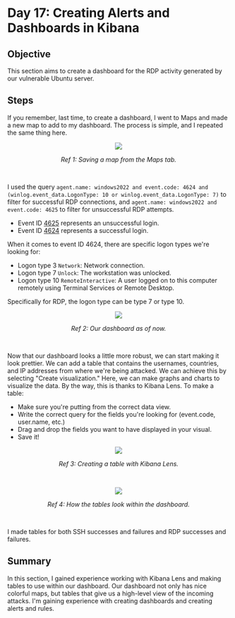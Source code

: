 # Day 17: Creating Alerts and Dashboards in Kibana
## Objective
This section aims to create a dashboard for the RDP activity generated by our vulnerable Ubuntu server.

## Steps
If you remember, last time, to create a dashboard, I went to Maps and made a new map to add to my dashboard. The process is simple, and I repeated the same thing here.

<p align="center"><img src="https://i.imgur.com/5YVrtgN.png"></p>
<p align="center"><i>Ref 1: Saving a map from the Maps tab.</i></p>
<br>

I used the query `agent.name: windows2022 and event.code: 4624 and (winlog.event_data.LogonType: 10 or winlog.event_data.LogonType: 7)` to filter for successful RDP connections, and `agent.name: windows2022 and event.code: 4625` to filter for unsuccessful RDP attempts. 

- Event ID [4625](https://learn.microsoft.com/en-us/previous-versions/windows/it-pro/windows-10/security/threat-protection/auditing/event-4625) represents an unsuccessful login.
- Event ID [4624](https://learn.microsoft.com/en-us/previous-versions/windows/it-pro/windows-10/security/threat-protection/auditing/event-4624) represents a successful login.

When it comes to event ID 4624, there are specific logon types we're looking for:

- Logon type 3 `Network`: Network connection.
- Logon type 7 `Unlock`: The workstation was unlocked.
- Logon type 10 `RemoteInteractive`: A user logged on to this computer remotely using Terminal Services or Remote Desktop.

Specifically for RDP, the logon type can be type 7 or type 10.

<p align="center"><img src="https://i.imgur.com/PwuDEWj.png"></p>
<p align="center"><i>Ref 2: Our dashboard as of now.</i></p>
<br>

Now that our dashboard looks a little more robust, we can start making it look prettier. We can add a table that contains the usernames, countries, and IP addresses from where we're being attacked. We can achieve this by selecting "Create visualization." Here, we can make graphs and charts to visualize the data. By the way, this is thanks to Kibana Lens. To make a table:

- Make sure you're putting from the correct data view.
- Write the correct query for the fields you're looking for (event.code, user.name, etc.)
- Drag and drop the fields you want to have displayed in your visual.
- Save it!

<p align="center"><img src="https://i.imgur.com/DXFTrnE.png"></p>
<p align="center"><i>Ref 3: Creating a table with Kibana Lens.</i></p>
<br>

<p align="center"><img src="https://i.imgur.com/W7RoMbS.png"></p>
<p align="center"><i>Ref 4: How the tables look within the dashboard.</i></p>
<br>

I made tables for both SSH successes and failures and RDP successes and failures.

## Summary
In this section, I gained experience working with Kibana Lens and making tables to use within our dashboard. Our dashboard not only has nice colorful maps, but tables that give us a high-level view of the incoming attacks. I'm gaining experience with creating dashboards and creating alerts and rules.
